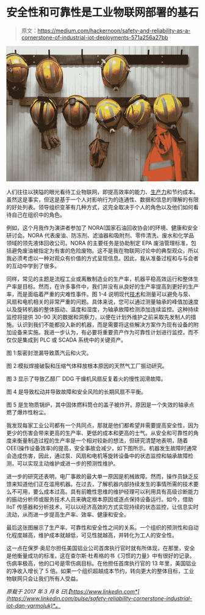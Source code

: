 # 安全性和可靠性是工业物联网部署的基石

> 原文：<https://medium.com/hackernoon/safety-and-reliability-as-a-cornerstone-of-industrial-iot-deployments-571a256a27bb>

![](img/0b055d967f215902d769ab998b7c0122.png)

人们往往以狭隘的眼光看待工业物联网，即提高效率的能力、[生产力](https://hackernoon.com/tagged/productivity)和节约成本。虽然这是事实，但这是基于一个人对影响行为的连通性、数据和信息的理解的有限的好处列表。领导组织变革有几种方式，这完全取决于个人的角色以及他们如何看待自己在组织中的角色。

例如，这个月我作为演讲者参加了 NORA(国家石油回收协会)的环境、健康和安全研讨会。NORA 代表废油、防冻剂、滤油器和吸附剂、零件清洗、废水和化学品领域的领先液体回收公司。NORA 的主要任务是协助制定 EPA 废油管理标准，包括避免废油被指定为有害的危险废物。这不是我在物联网讨论中的典型观众，所以我必须考虑以一种对观众有价值的方式呈现信息。因此，我从准备过程和与与会者的互动中学到了很多。

同样，常见的主题是流程工业或离散制造业的生产率，机器平稳高效运行和整体生产率是目标。然而，在许多事件中，我们并没有从良好的生产率提高到更好的生产率，而是面临着严重的灾难性事件。图 1-4 说明现代[技术](https://hackernoon.com/tagged/technology)和测量可以避免与泵、风扇和电机相关的非常严重的问题。具体来说，您可以通过测量轴承的峰值加速度以及旋转机器的整体振动、温度和湿度，为轴承故障检测添加连续监控。这种持续监控将提供 30-90 天的数据和洞察力，以便在计划外维护之前采取先发制人的措施。认识到我们不能都投入新的机器，而是需要将这些解决方案作为现有设备的附加设备来实施。我进一步认为，有必要将重要资产作为可靠性计划进行监控，而不仅仅是集成到 PLC 或 SCADA 系统中的关键资产。

图 1:泵密封泄漏导致蒸汽云和火灾。

图 2:模拟焊接破裂和压缩气体释放根本原因的天然气工厂振动研究。

图 3 显示了导致乙醇厂 DDG 干燥机风扇反复着火的慢性润滑故障。

图 4 是导致松动并导致故障和安全风险的长期风扇不平衡。

图 5 是生物质锅炉，其中固体燃料筒仓的盖子被炸开。原因是一个失效的轴承点燃了爆炸性粉尘。

我发现每家工业公司都有一个共同点，那就是他们都希望并需要提高安全性，因为更少的伤害会带来更高的生产率、更低的成本和更高的士气。从安全和可靠性的角度来衡量制造过程的生产率是一个相对较新的想法，但研究清楚地表明，随着 OEE(操作设备效率)的提高，安全事故会减少，如下图所示。机器发生故障时通常会造成伤害，因此，通过泵、风扇和电机等旋转设备中的状态监控和轴承故障检测，可以实现主动维护或进一步的预测性维护。

进一步的研究还表明，电厂事故的最大单一原因是机械故障。然而，操作员缺乏反馈来知道他们正在滥用机器。在过去，了解机器内部持续发生的事情所需的技术要么不可用，要么成本过高。具有前瞻性思维的维护经理可以利用具有高级诊断能力的振动分析师或服务技术人员来确定根本原因或逐点保持设备运行。如今，借助 IIoT 传感器和分析技术，可以以经济高效的方式实现持续的状态监控，让信息实时流动，从而进一步提高生产率、效率、健康和安全。

最后这张图展示了生产率、可靠性和安全性之间的关系。一个组织的预测性和自动化程度越高，维护成本就越低，可见性就越高，并转化为工人的安全性。

这一点在保罗·奥尼尔担任美国铝业公司首席执行官时就有所体现，在那里，安全是他衡量成功的标准，这在查尔斯·杜希格的书《习惯的力量》中有很好的记录。伤病率极高，他的口号是零伤病目标。在他担任首席执行官的 13 年里，美国铝业的净收入增长了 5 倍。如果一个组织超越成本节约，转向更大的整体目标，工业物联网只会让我们所有人受益。

*原载于 2017 年 3 月 8 日*[*【https://www.linkedin.com*](https://www.linkedin.com/pulse/safety-reliability-cornerstone-industrial-iot-dan-yarmoluk)*。*